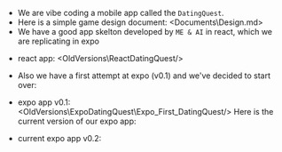 * We are vibe coding a mobile app called the `DatingQuest`.
* Here is a simple game design document: <Documents\Design.md>
* We have a good app skelton developed by `ME & AI` in react, which we are replicating in expo
 - react app:  <OldVersions\ReactDatingQuest/>
* Also we have a first attempt at expo (v0.1) and we've decided to start over:
 - expo app v0.1: <OldVersions\ExpoDatingQuest\Expo_First_DatingQuest/>
Here is the current version of our expo app:
* current expo app v0.2: <ExpoDatingQuest/>